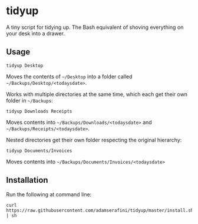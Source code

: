 # tidyup

A tiny script for tidying up. The Bash equivalent of shoving everything on your
desk into a drawer.

## Usage

    tidyup Desktop

Moves the contents of `~/Desktop` into a folder called
`~/Backups/Desktop/<todaysdate>`.

Works with multiple directories at the same time, which each get their own
folder in `~/Backups`:

    tidyup Downloads Receipts

Moves contents into `~/Backups/Downloads/<todaysdate>` and
`~/Backups/Receipts/<todaysdate>`.

Nested directories get their own folder respecting the original hierarchy:

    tidyup Documents/Invoices

Moves contents into `~/Backups/Documents/Invoices/<todaysdate>`

## Installation

Run the following at command line:

    curl https://raw.githubusercontent.com/adamserafini/tidyup/master/install.sh | sh
